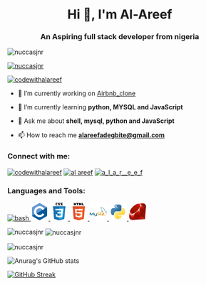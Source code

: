 <h1 align="center">Hi 👋, I'm Al-Areef</h1>
<h3 align="center">An Aspiring full stack developer from nigeria</h3>

<p align="left"> <img src="https://komarev.com/ghpvc/?username=nuccasjnr&label=Profile%20views&color=0e75b6&style=flat" alt="nuccasjnr" /> </p>

<p align="left"> <a href="https://github.com/ryo-ma/github-profile-trophy"><img src="https://github-profile-trophy.vercel.app/?username=nuccasjnr" alt="nuccasjnr" /></a> </p>

<p align="left"> <a href="https://twitter.com/codewithalareef" target="blank"><img src="https://img.shields.io/twitter/follow/codewithalareef?logo=twitter&style=for-the-badge" alt="codewithalareef" /></a> </p>

- 🔭 I’m currently working on [Airbnb_clone](https://github.com/NUCCASJNR/AirBnB_clone)

- 🌱 I’m currently learning **python, MYSQL and JavaScript**

- 💬 Ask me about **shell, mysql, python and JavaScript**

- 📫 How to reach me **alareefadegbite@gmail.com**

<h3 align="left">Connect with me:</h3>
<p align="left">
<a href="https://twitter.com/codewithalareef" target="blank"><img align="center" src="https://raw.githubusercontent.com/rahuldkjain/github-profile-readme-generator/master/src/images/icons/Social/twitter.svg" alt="codewithalareef" height="30" width="40" /></a>
<a href="https://fb.com/al areef" target="blank"><img align="center" src="https://raw.githubusercontent.com/rahuldkjain/github-profile-readme-generator/master/src/images/icons/Social/facebook.svg" alt="al areef" height="30" width="40" /></a>
<a href="https://instagram.com/a_l_a_r__e_e_f" target="blank"><img align="center" src="https://raw.githubusercontent.com/rahuldkjain/github-profile-readme-generator/master/src/images/icons/Social/instagram.svg" alt="a_l_a_r__e_e_f" height="30" width="40" /></a>
</p>

<h3 align="left">Languages and Tools:</h3>
<p align="left"> <a href="https://www.gnu.org/software/bash/" target="_blank" rel="noreferrer"> <img src="https://www.vectorlogo.zone/logos/gnu_bash/gnu_bash-icon.svg" alt="bash" width="40" height="40"/> </a> <a href="https://www.cprogramming.com/" target="_blank" rel="noreferrer"> <img src="https://raw.githubusercontent.com/devicons/devicon/master/icons/c/c-original.svg" alt="c" width="40" height="40"/> </a> <a href="https://www.w3schools.com/css/" target="_blank" rel="noreferrer"> <img src="https://raw.githubusercontent.com/devicons/devicon/master/icons/css3/css3-original-wordmark.svg" alt="css3" width="40" height="40"/> </a> <a href="https://www.w3.org/html/" target="_blank" rel="noreferrer"> <img src="https://raw.githubusercontent.com/devicons/devicon/master/icons/html5/html5-original-wordmark.svg" alt="html5" width="40" height="40"/> </a> <a href="https://www.mysql.com/" target="_blank" rel="noreferrer"> <img src="https://raw.githubusercontent.com/devicons/devicon/master/icons/mysql/mysql-original-wordmark.svg" alt="mysql" width="40" height="40"/> </a> <a href="https://www.python.org" target="_blank" rel="noreferrer"> <img src="https://raw.githubusercontent.com/devicons/devicon/master/icons/python/python-original.svg" alt="python" width="40" height="40"/> </a> <a href="https://www.ruby-lang.org/en/" target="_blank" rel="noreferrer"> <img src="https://raw.githubusercontent.com/devicons/devicon/master/icons/ruby/ruby-original.svg" alt="ruby" width="40" height="40"/> </a> </p>

<p><img align="left" src="https://github-readme-stats.vercel.app/api/top-langs?username=nuccasjnr&show_icons=true&locale=en&layout=compact" alt="nuccasjnr" /></p>

<p>&nbsp;<img align="center" src="https://github-readme-stats.vercel.app/api?username=nuccasjnr&show_icons=true&locale=en" alt="nuccasjnr" /></p>

<p><img align="center" src="https://github-readme-streak-stats.herokuapp.com/?user=nuccasjnr&" alt="nuccasjnr" /></p>

<!-- 
[![Top Langs](https://github-readme-stats.vercel.app/api/top-langs/?username=NUCCASJNR&layout=compact)](https://github.com/anuraghazra/github-readme-stats) -->

<!-- 
[![Anurag's GitHub stats-Dark](https://github-readme-stats.vercel.app/api?username=NUCCASJNR&show_icons=true&theme=dark#gh-dark-mode-only)](https://github.com/anuraghazra/github-readme-stats#gh-dark-mode-only) -->

![Anurag's GitHub stats](https://github-readme-stats.vercel.app/api?username=NUCCASJNR&count_private=true)


[![GitHub Streak](https://streak-stats.demolab.com/?user=NUCCASJNR&theme=dark)](https://git.io/streak-stats)